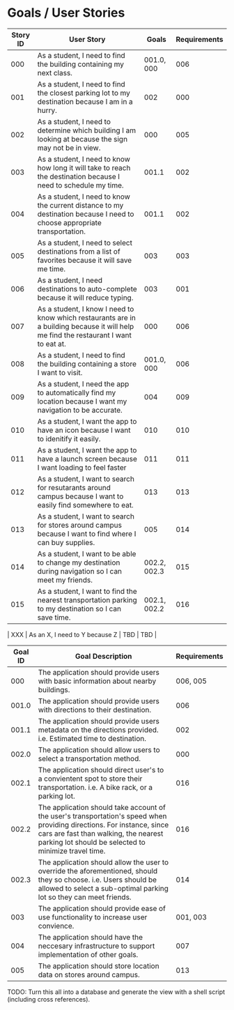 # Goals / User Stories

| Story ID | User Story | Goals | Requirements |
|-|-|-|-|
| 000 | As a student, I need to find the building containing my next class. | 001.0, 000 | 006 |
| 001 | As a student, I need to find the closest parking lot to my destination because I am in a hurry. | 002 | 000 |
| 002 | As a student, I need to determine which building I am looking at because the sign may not be in view. | 000 | 005 |
| 003 | As a student, I need to know how long it will take to reach the destination because I need to schedule my time. | 001.1 | 002 |
| 004 | As a student, I need to know the current distance to my destination because I need to choose appropriate transportation. | 001.1 | 002 |
| 005 | As a student, I need to select destinations from a list of favorites because it will save me time. | 003 | 003 |
| 006 | As a student, I need destinations to auto-complete because it will reduce typing. | 003 | 001 |
| 007 | As a student, I know I need to know which restaurants are in a building because it will help me find the restaurant I want to eat at. | 000 | 006 |
| 008 | As a student, I need to find the building containing a store I want to visit. | 001.0, 000 | 006 |
| 009 | As a student, I need the app to automatically find my location because I want my navigation to be accurate. | 004 | 009 |
| 010 | As a student, I want the app to have an icon because I want to idenitify it easily. | 010 | 010 |
| 011 | As a student, I want the app to have a launch screen because I want loading to feel faster | 011 | 011 |
| 012 | As a student, I want to search for resutarants around campus because I want to easily find somewhere to eat. | 013 | 013 |
| 013 | As a student, I want to search for stores around campus because I want to find where I can buy supplies. | 005 | 014 |
| 014 | As a student, I want to be able to change my destination during navigation so I can meet my friends. | 002.2, 002.3 | 015 |
| 015 | As a student, I want to find the nearest transportation parking to my destination so I can save time. | 002.1, 002.2 | 016 |

| XXX | As an X, I need to Y because Z | TBD | TBD |

| Goal ID | Goal Description | Requirements |
|-|-|-|
| 000 | The application should provide users with basic information about nearby buildings. | 006, 005 |
| 001.0 | The application should provide users with directions to their destination. | 006 |
| 001.1 | The application should provide users metadata on the directions provided. i.e. Estimated time to destination. | 002 |
| 002.0 | The application should allow users to select a transportation method. | 000 |
| 002.1 | The application should direct user's to a convientent spot to store their transportation. i.e. A bike rack, or a parking lot. | 016 |
| 002.2 | The application should take account of the user's transportation's speed when providing directions. For instance, since cars are fast than walking, the nearest parking lot should be selected to minimize travel time. | 016 |
| 002.3 | The application should allow the user to override the aforementioned, should they so choose. i.e. Users should be allowed to select a sub-optimal parking lot so they can meet friends. | 014 |
| 003 | The application should provide ease of use functionality to increase user convience. | 001, 003 |
| 004 | The application should have the neccesary infrastructure to support implementation of other goals. | 007 |
| 005 | The application should store location data on stores around campus. | 013 |

TODO: Turn this all into a database and generate the view with a shell script (including cross references).

